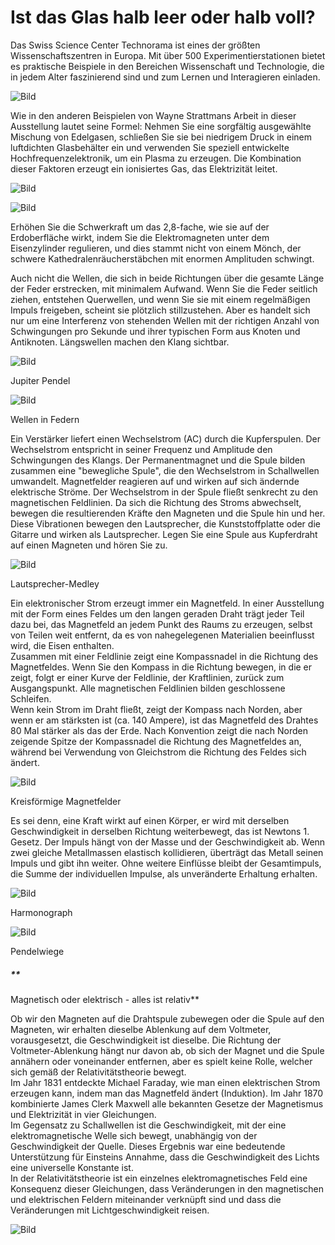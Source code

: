 # **Ist das Glas halb leer oder halb voll?**

Das Swiss Science Center Technorama ist eines der größten Wissenschaftszentren in Europa. Mit über 500 Experimentierstationen bietet es praktische Beispiele in den Bereichen Wissenschaft und Technologie, die in jedem Alter faszinierend sind und zum Lernen und Interagieren einladen.

![Bild](https://images.prismic.io/syntia/71619abf-b206-47b0-baed-41580e36f2dc_img_20220828_131405.jpg?auto=compress,format)

Wie in den anderen Beispielen von Wayne Strattmans Arbeit in dieser Ausstellung lautet seine Formel: Nehmen Sie eine sorgfältig ausgewählte Mischung von Edelgasen, schließen Sie sie bei niedrigem Druck in einem luftdichten Glasbehälter ein und verwenden Sie speziell entwickelte Hochfrequenzelektronik, um ein Plasma zu erzeugen. Die Kombination dieser Faktoren erzeugt ein ionisiertes Gas, das Elektrizität leitet.

![Bild](https://images.prismic.io/syntia/4806ffdd-454f-420f-8801-3aedbf5e1be1_img_20220828_153325.jpg?auto=compress,format)

![Bild](https://images.prismic.io/syntia/cfbdb2ff-d7d8-4d17-94f6-6c0ff17b7ac7_img_20220828_153337_1-1.jpg?auto=compress,format)

Erhöhen Sie die Schwerkraft um das 2,8-fache, wie sie auf der Erdoberfläche wirkt, indem Sie die Elektromagneten unter dem Eisenzylinder regulieren, und dies stammt nicht von einem Mönch, der schwere Kathedralenräucherstäbchen mit enormen Amplituden schwingt.

Auch nicht die Wellen, die sich in beide Richtungen über die gesamte Länge der Feder erstrecken, mit minimalem Aufwand. Wenn Sie die Feder seitlich ziehen, entstehen Querwellen, und wenn Sie sie mit einem regelmäßigen Impuls freigeben, scheint sie plötzlich stillzustehen. Aber es handelt sich nur um eine Interferenz von stehenden Wellen mit der richtigen Anzahl von Schwingungen pro Sekunde und ihrer typischen Form aus Knoten und Antiknoten. Längswellen machen den Klang sichtbar.

![Bild](https://images.prismic.io/syntia/fa22f35d-0365-42ea-8ae0-e27b174dd320_img_20220828_125430.jpg?auto=compress,format)

Jupiter Pendel

![Bild](https://images.prismic.io/syntia/4627badc-3a0d-462e-b80d-78b031ad41ad_img_20220828_125940.jpg?auto=compress,format)

Wellen in Federn

Ein Verstärker liefert einen Wechselstrom (AC) durch die Kupferspulen. Der Wechselstrom entspricht in seiner Frequenz und Amplitude den Schwingungen des Klangs. Der Permanentmagnet und die Spule bilden zusammen eine "bewegliche Spule", die den Wechselstrom in Schallwellen umwandelt. Magnetfelder reagieren auf und wirken auf sich ändernde elektrische Ströme. Der Wechselstrom in der Spule fließt senkrecht zu den magnetischen Feldlinien. Da sich die Richtung des Stroms abwechselt, bewegen die resultierenden Kräfte den Magneten und die Spule hin und her. Diese Vibrationen bewegen den Lautsprecher, die Kunststoffplatte oder die Gitarre und wirken als Lautsprecher. Legen Sie eine Spule aus Kupferdraht auf einen Magneten und hören Sie zu.

![Bild](https://images.prismic.io/syntia/918720b2-6ccb-4c20-8330-f8108e067bac_img_20220828_131903.jpg?auto=compress,format)

Lautsprecher-Medley

Ein elektronischer Strom erzeugt immer ein Magnetfeld. In einer Ausstellung mit der Form eines Feldes um den langen geraden Draht trägt jeder Teil dazu bei, das Magnetfeld an jedem Punkt des Raums zu erzeugen, selbst von Teilen weit entfernt, da es von nahegelegenen Materialien beeinflusst wird, die Eisen enthalten.  
Zusammen mit einer Feldlinie zeigt eine Kompassnadel in die Richtung des Magnetfeldes. Wenn Sie den Kompass in die Richtung bewegen, in die er zeigt, folgt er einer Kurve der Feldlinie, der Kraftlinien, zurück zum Ausgangspunkt. Alle magnetischen Feldlinien bilden geschlossene Schleifen.  
Wenn kein Strom im Draht fließt, zeigt der Kompass nach Norden, aber wenn er am stärksten ist (ca. 140 Ampere), ist das Magnetfeld des Drahtes 80 Mal stärker als das der Erde. Nach Konvention zeigt die nach Norden zeigende Spitze der Kompassnadel die Richtung des Magnetfeldes an, während bei Verwendung von Gleichstrom die Richtung des Feldes sich ändert.

![Bild](https://images.prismic.io/syntia/a28f1978-1065-4967-abd6-4a46bb7bcb5e_img_20220828_132829.jpg?auto=compress,format)

Kreisförmige Magnetfelder

Es sei denn, eine Kraft wirkt auf einen Körper, er wird mit derselben Geschwindigkeit in derselben Richtung weiterbewegt, das ist Newtons 1. Gesetz. Der Impuls hängt von der Masse und der Geschwindigkeit ab. Wenn zwei gleiche Metallmassen elastisch kollidieren, überträgt das Metall seinen Impuls und gibt ihn weiter. Ohne weitere Einflüsse bleibt der Gesamtimpuls, die Summe der individuellen Impulse, als unveränderte Erhaltung erhalten.

![Bild](https://images.prismic.io/syntia/ddb50c72-bf6c-463f-a68d-a42bd8c36bc0_img_20220828_130257.jpg?auto=compress,format)

Harmonograph

![Bild](https://images.prismic.io/syntia/ca9d7bcb-a8b9-4db3-aee4-775371ffdc17_img_20220828_131353.jpg?auto=compress,format)

Pendelwiege

##### **

Magnetisch oder elektrisch - alles ist relativ**

Ob wir den Magneten auf die Drahtspule zubewegen oder die Spule auf den Magneten, wir erhalten dieselbe Ablenkung auf dem Voltmeter, vorausgesetzt, die Geschwindigkeit ist dieselbe. Die Richtung der Voltmeter-Ablenkung hängt nur davon ab, ob sich der Magnet und die Spule annähern oder voneinander entfernen, aber es spielt keine Rolle, welcher sich gemäß der Relativitätstheorie bewegt.  
Im Jahr 1831 entdeckte Michael Faraday, wie man einen elektrischen Strom erzeugen kann, indem man das Magnetfeld ändert (Induktion). Im Jahr 1870 kombinierte James Clerk Maxwell alle bekannten Gesetze der Magnetismus und Elektrizität in vier Gleichungen.  
Im Gegensatz zu Schallwellen ist die Geschwindigkeit, mit der eine elektromagnetische Welle sich bewegt, unabhängig von der Geschwindigkeit der Quelle. Dieses Ergebnis war eine bedeutende Unterstützung für Einsteins Annahme, dass die Geschwindigkeit des Lichts eine universelle Konstante ist.  
In der Relativitätstheorie ist ein einzelnes elektromagnetisches Feld eine Konsequenz dieser Gleichungen, dass Veränderungen in den magnetischen und elektrischen Feldern miteinander verknüpft sind und dass die Veränderungen mit Lichtgeschwindigkeit reisen.

![Bild](https://images.prismic.io/syntia/1f3225eb-7627-4cd9-a18c-54c8c3a61348_img_20220828_133021.jpg?auto=compress,format)